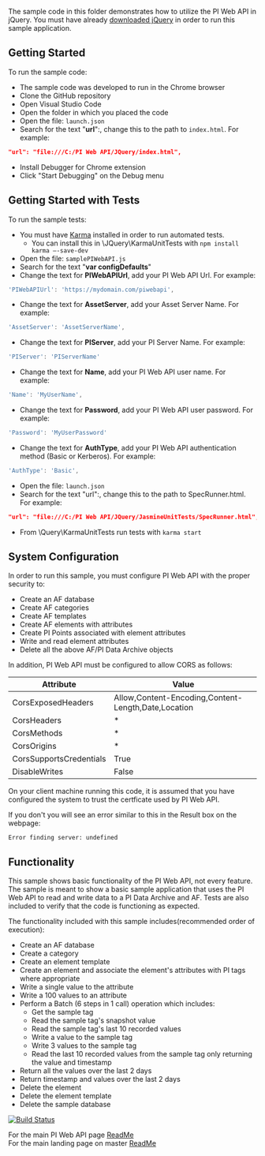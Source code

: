 The sample code in this folder demonstrates how to utilize the PI Web API in jQuery. You must have already [downloaded jQuery](https://jquery.com/download/) in order to run this sample application.


Getting Started
------------

To run the sample code:
- The sample code was developed to run in the Chrome browser
- Clone the GitHub repository
- Open Visual Studio Code  
- Open the folder in which you placed the code
- Open the file: ```launch.json```
- Search for the text "__url__":, change this to the path to ```index.html```. For example: 

```json
"url": "file:///C:/PI Web API/JQuery/index.html",
```

- Install Debugger for Chrome extension
- Click "Start Debugging" on the Debug menu


Getting Started with Tests
------------

To run the sample tests:
- You must have [Karma](https://karma-runner.github.io/latest/index.html) installed in order to run automated tests.
    - You can install this in \JQuery\KarmaUnitTests with ```npm install karma –-save-dev```
- Open the file: ```samplePIWebAPI.js```
- Search for the text "__var configDefaults__"
- Change the text for __PIWebAPIUrl__, add your PI Web API Url.  For example:

```javascript
'PIWebAPIUrl': 'https://mydomain.com/piwebapi',
```

- Change the text for __AssetServer__, add your Asset Server Name.  For example:  

```javascript
'AssetServer': 'AssetServerName',
```

- Change the text for __PIServer__, add your PI Server Name.  For example:  

```javascript
'PIServer': 'PIServerName'
```

- Change the text for __Name__, add your PI Web API user name.  For example:  

```javascript
'Name': 'MyUserName',
```

- Change the text for __Password__, add your PI Web API user password.  For example:  

```javascript
'Password': 'MyUserPassword'
```

- Change the text for __AuthType__, add your PI Web API authentication method (Basic or Kerberos).  For example:  

```javascript
'AuthType': 'Basic',
```

- Open the file: ```launch.json```
- Search for the text "url":, change this to the path to SpecRunner.html. For example: 

```json
"url": "file:///C:/PI Web API/JQuery/JasmineUnitTests/SpecRunner.html",
```

- From \Query\KarmaUnitTests run tests with ```karma start```

System Configuration
----------------------------

In order to run this sample, you must configure PI Web API with the proper security to:
- Create an AF database
- Create AF categories
- Create AF templates
- Create AF elements with attributes
- Create PI Points associated with element attributes
- Write and read element attributes
- Delete all the above AF/PI Data Archive objects  

In addition, PI Web API must be configured to allow CORS as follows:  

|Attribute|Value 
------|------------
CorsExposedHeaders|Allow,Content-Encoding,Content-Length,Date,Location  
CorsHeaders|*  
CorsMethods|*  
CorsOrigins|*  
CorsSupportsCredentials|True  
DisableWrites|False  


On your client machine running this code, it is assumed that you have configured the system to trust the certficate used by PI Web API.

If you don't you will see an error similar to this in the Result box on the webpage:

```
Error finding server: undefined
```


Functionality
------------

This sample shows basic functionality of the PI Web API, not every feature. The sample is meant to show a basic sample application that uses the PI Web API to read and write data to a PI Data Archive and AF. Tests are also included to verify that the code is functioning as expected.

The functionality included with this sample includes(recommended order of execution):
- Create an AF database
- Create a category
- Create an element template
- Create an element and associate the element's attributes with PI tags where appropriate
- Write a single value to the attribute
- Write a 100 values to an attribute
- Perform a Batch (6 steps in 1 call) operation which includes:  
  - Get the sample tag  
  - Read the sample tag's snapshot value  
  - Read the sample tag's last 10 recorded values  
  - Write a value to the sample tag  
  - Write 3 values to the sample tag  
  - Read the last 10 recorded values from the sample tag only returning the value and timestamp
- Return all the values over the last 2 days
- Return timestamp and values over the last 2 days  
- Delete the element
- Delete the element template
- Delete the sample database

[![Build Status](https://osisoft.visualstudio.com/NOC/_apis/build/status/PI%20Web%20API%20(JQuery)?branchName=dev)](https://osisoft.visualstudio.com/NOC/_build/latest?definitionId=4624&branchName=dev)   

For the main PI Web API page [ReadMe](../)<br />
For the main landing page on master [ReadMe](https://github.com/osisoft/OSI-Samples)
